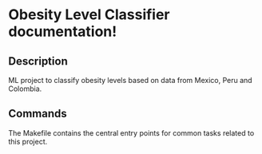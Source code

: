 # Obesity Level Classifier documentation!

## Description

ML project to classify obesity levels based on data from Mexico, Peru and Colombia.

## Commands

The Makefile contains the central entry points for common tasks related to this project.


